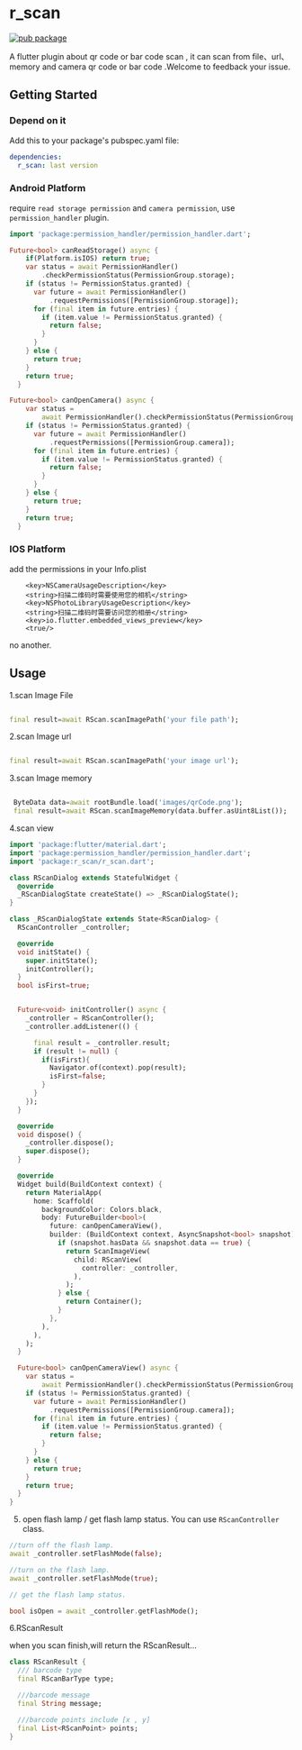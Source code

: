 # r_scan
[![pub package](https://img.shields.io/pub/v/r_scan.svg)](https://pub.dartlang.org/packages/r_scan)

A flutter plugin about qr code or bar code scan , it can scan from file、url、memory and camera qr code or bar code .Welcome to feedback your issue.

## Getting Started

###  Depend on it

Add this to your package's pubspec.yaml file:
```yaml
dependencies:
  r_scan: last version
```

### Android Platform
require `read storage permission` and `camera permission`, use `permission_handler` plugin.
```dart
import 'package:permission_handler/permission_handler.dart';

Future<bool> canReadStorage() async {
    if(Platform.isIOS) return true;
    var status = await PermissionHandler()
        .checkPermissionStatus(PermissionGroup.storage);
    if (status != PermissionStatus.granted) {
      var future = await PermissionHandler()
          .requestPermissions([PermissionGroup.storage]);
      for (final item in future.entries) {
        if (item.value != PermissionStatus.granted) {
          return false;
        }
      }
    } else {
      return true;
    }
    return true;
  }

Future<bool> canOpenCamera() async {
    var status =
        await PermissionHandler().checkPermissionStatus(PermissionGroup.camera);
    if (status != PermissionStatus.granted) {
      var future = await PermissionHandler()
          .requestPermissions([PermissionGroup.camera]);
      for (final item in future.entries) {
        if (item.value != PermissionStatus.granted) {
          return false;
        }
      }
    } else {
      return true;
    }
    return true;
  }
```

### IOS Platform
add the permissions in your Info.plist
```plist
    <key>NSCameraUsageDescription</key>
	<string>扫描二维码时需要使用您的相机</string>
	<key>NSPhotoLibraryUsageDescription</key>
	<string>扫描二维码时需要访问您的相册</string>
	<key>io.flutter.embedded_views_preview</key>
    <true/>
```
no another.


## Usage
1.scan Image File

```dart

final result=await RScan.scanImagePath('your file path');

```

2.scan Image url

```dart

final result=await RScan.scanImagePath('your image url');

```

3.scan Image memory

```dart

 ByteData data=await rootBundle.load('images/qrCode.png');
 final result=await RScan.scanImageMemory(data.buffer.asUint8List());

```

4.scan view

```dart
import 'package:flutter/material.dart';
import 'package:permission_handler/permission_handler.dart';
import 'package:r_scan/r_scan.dart';

class RScanDialog extends StatefulWidget {
  @override
  _RScanDialogState createState() => _RScanDialogState();
}

class _RScanDialogState extends State<RScanDialog> {
  RScanController _controller;

  @override
  void initState() {
    super.initState();
    initController();
  }
  bool isFirst=true;


  Future<void> initController() async {
    _controller = RScanController();
    _controller.addListener(() {

      final result = _controller.result;
      if (result != null) {
        if(isFirst){
          Navigator.of(context).pop(result);
          isFirst=false;
        }
      }
    });
  }

  @override
  void dispose() {
    _controller.dispose();
    super.dispose();
  }

  @override
  Widget build(BuildContext context) {
    return MaterialApp(
      home: Scaffold(
        backgroundColor: Colors.black,
        body: FutureBuilder<bool>(
          future: canOpenCameraView(),
          builder: (BuildContext context, AsyncSnapshot<bool> snapshot) {
            if (snapshot.hasData && snapshot.data == true) {
              return ScanImageView(
                child: RScanView(
                  controller: _controller,
                ),
              );
            } else {
              return Container();
            }
          },
        ),
      ),
    );
  }

  Future<bool> canOpenCameraView() async {
    var status =
        await PermissionHandler().checkPermissionStatus(PermissionGroup.camera);
    if (status != PermissionStatus.granted) {
      var future = await PermissionHandler()
          .requestPermissions([PermissionGroup.camera]);
      for (final item in future.entries) {
        if (item.value != PermissionStatus.granted) {
          return false;
        }
      }
    } else {
      return true;
    }
    return true;
  }
}

```

5. open flash lamp / get flash lamp status.
You can use `RScanController` class.
```dart
//turn off the flash lamp.
await _controller.setFlashMode(false);

//turn on the flash lamp.
await _controller.setFlashMode(true);

// get the flash lamp status.

bool isOpen = await _controller.getFlashMode();

```

6.RScanResult

when you scan finish,will return the RScanResult...

```dart
class RScanResult {
  /// barcode type
  final RScanBarType type;

  ///barcode message
  final String message;

  ///barcode points include [x , y]
  final List<RScanPoint> points;
}

```
